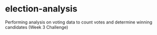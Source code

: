 # election-analysis
Performing analysis on voting data to count votes and determine winning candidates (Week 3 Challenge)
